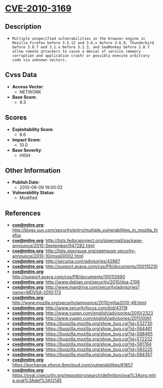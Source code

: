 
# [CVE-2010-3169](https://cve.mitre.org/cgi-bin/cvename.cgi?name=CVE-2010-3169)

## Description

- `Multiple unspecified vulnerabilities in the browser engine in Mozilla Firefox before 3.5.12 and 3.6.x before 3.6.9, Thunderbird before 3.0.7 and 3.1.x before 3.1.3, and SeaMonkey before 2.0.7 allow remote attackers to cause a denial of service (memory corruption and application crash) or possibly execute arbitrary code via unknown vectors.`

## Cvss Data

- **Access Vector**:
  - NETWORK
- **Base Score**:
  - 9.3

## Scores

- **Exploitability Score**:
  - 8.6
- **Impact Score**:
  - 10.0
- **Base Severity**:
  - HIGH

## Other Information

- **Publish Date**:
  - 2010-09-09 19:00:02
- **Vulnerability Status**:
  - Modified

## References

- **cve@mitre.org**: http://blogs.sun.com/security/entry/multiple_vulnerabilities_in_mozilla_firefox
- **cve@mitre.org**: http://lists.fedoraproject.org/pipermail/package-announce/2010-September/047282.html
- **cve@mitre.org**: http://lists.opensuse.org/opensuse-security-announce/2010-10/msg00002.html
- **cve@mitre.org**: http://secunia.com/advisories/42867
- **cve@mitre.org**: http://support.avaya.com/css/P8/documents/100110210
- **cve@mitre.org**: http://support.avaya.com/css/P8/documents/100112690
- **cve@mitre.org**: http://www.debian.org/security/2010/dsa-2106
- **cve@mitre.org**: http://www.mandriva.com/security/advisories?name=MDVSA-2010:173
- **cve@mitre.org**: http://www.mozilla.org/security/announce/2010/mfsa2010-49.html
- **cve@mitre.org**: http://www.securityfocus.com/bid/43118
- **cve@mitre.org**: http://www.vupen.com/english/advisories/2010/2323
- **cve@mitre.org**: http://www.vupen.com/english/advisories/2011/0061
- **cve@mitre.org**: https://bugzilla.mozilla.org/show_bug.cgi?id=532730
- **cve@mitre.org**: https://bugzilla.mozilla.org/show_bug.cgi?id=564461
- **cve@mitre.org**: https://bugzilla.mozilla.org/show_bug.cgi?id=568465
- **cve@mitre.org**: https://bugzilla.mozilla.org/show_bug.cgi?id=572232
- **cve@mitre.org**: https://bugzilla.mozilla.org/show_bug.cgi?id=581784
- **cve@mitre.org**: https://bugzilla.mozilla.org/show_bug.cgi?id=583225
- **cve@mitre.org**: https://bugzilla.mozilla.org/show_bug.cgi?id=584357
- **cve@mitre.org**: https://exchange.xforce.ibmcloud.com/vulnerabilities/61657
- **cve@mitre.org**: https://oval.cisecurity.org/repository/search/definition/oval%3Aorg.mitre.oval%3Adef%3A12145
